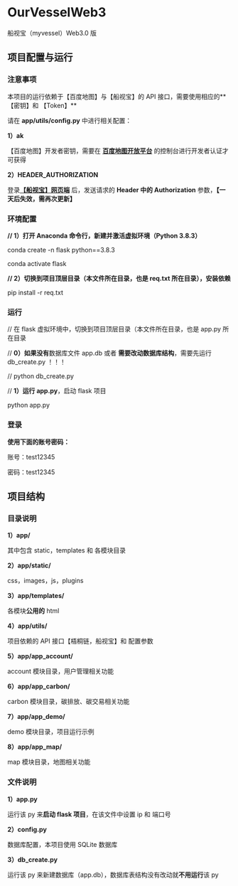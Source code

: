 # OurVesselWeb3
船视宝（myvessel）Web3.0 版

## 项目配置与运行

### 注意事项

本项目的运行依赖于【百度地图】与【船视宝】的 API 接口，需要使用相应的**【密钥】和 【Token】**

请在 **app/utils/config.py** 中进行相关配置：

**1）ak**

【百度地图】开发者密钥，需要在 [**百度地图开放平台**](https://lbsyun.baidu.com/) 的控制台进行开发者认证才可获得

**2）HEADER_AUTHORIZATION**

登录[**【船视宝】网页端**](https://www.myvessel.cn/auth/login) 后，发送请求的 **Header 中的 Authorization** 参数，**【一天后失效，需再次更新】**

### 环境配置

**// 1）打开 Anaconda 命令行，新建并激活虚拟环境（Python 3.8.3）**

conda create -n flask python==3.8.3

conda activate flask

**// 2）切换到项目顶层目录（本文件所在目录，也是 req.txt 所在目录），安装依赖**

pip install -r req.txt

### 运行

// 在 flask 虚拟环境中，切换到项目顶层目录（本文件所在目录，也是 app.py 所在目录

// **0）如果没有**数据库文件 app.db 或者 **需要改动数据库结构**，需要先运行 db_create.py ！！！

// python  db_create.py

// **1）运行 app.py**，启动 flask 项目

python app.py

### 登录

**使用下面的账号密码：**

账号：test12345

密码：test12345

## 项目结构

### 目录说明

**1）app/**

其中包含 static，templates 和 各模块目录

**2）app/static/**

css，images，js，plugins

**3）app/templates/**

各模块**公用的** html

**4）app/utils/**

项目依赖的 API 接口【梧桐链，船视宝】和 配置参数

**5）app/app_account/**

account 模块目录，用户管理相关功能

**6）app/app_carbon/**

carbon 模块目录，碳排放、碳交易相关功能

**7）app/app_demo/**

demo 模块目录，项目运行示例

**8）app/app_map/**

map 模块目录，地图相关功能

### 文件说明

**1）app.py**

运行该 py 来**启动 flask 项目**，在该文件中设置 ip 和 端口号

**2）config.py**

数据库配置，本项目使用 SQLite 数据库

**3）db_create.py**

运行该 py 来新建数据库（app.db），数据库表结构没有改动就**不用运行**该 py

